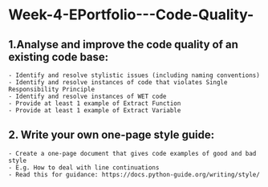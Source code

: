 # Week-4-EPortfolio---Code-Quality-

## 1.Analyse and improve the code quality of an existing code base:
	- Identify and resolve stylistic issues (including naming conventions)
	- Identify and resolve instances of code that violates Single Responsibility Principle
	- Identify and resolve instances of WET code
	- Provide at least 1 example of Extract Function
	- Provide at least 1 example of Extract Variable

## 2. Write your own one-page style guide:
	- Create a one-page document that gives code examples of good and bad style
	- E.g. How to deal with line continuations
	- Read this for guidance: https://docs.python-guide.org/writing/style/
